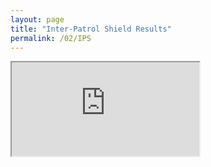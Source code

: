 ```yaml
---
layout: page
title: "Inter-Patrol Shield Results"
permalink: /02/IPS
---
```


<iframe src="https://docs.google.com/spreadsheets/d/e/2PACX-1vSyFeecHDi5FT6naDa_vSCjZD0BRILQe6EKdMGSdIvjXPjdHTrvfjGckHc-1Be6jKsFYvZELwyiI2Fn/pubhtml?widget=true&amp;headers=false"></iframe>

